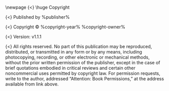 \newpage
{<} \huge Copyright

{<} Published by %publisher%

{<} Copyright © %copyright-year% %copyright-owner%

{<} Version: v1.1.1

{<} All rights reserved. No part of this publication may be reproduced,
distributed, or transmitted in any form or by any means, including
photocopying, recording, or other electronic or mechanical methods, without
the prior written permission of the publisher, except in the case of brief
quotations embodied in critical reviews and certain other noncommercial uses
permitted by copyright law. For permission requests, write to the author,
addressed “Attention: Book Permissions,” at the address available from link above.

